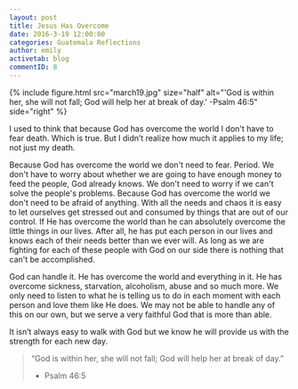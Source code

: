 ```yaml
---
layout: post
title: Jesus Has Overcome
date: 2016-3-19 12:00:00
categories: Guatemala Reflections
author: emily
activetab: blog
commentID: 8
---
```


{% include figure.html src="march19.jpg" size="half" alt="'God is within her, she will not fall; God will help her at break of day.' -Psalm 46:5" side="right" %}

I used to think that because God has overcome the world I don't have to fear death. Which is true. But I didn’t realize how much it applies to my life; not just my death. 

Because God has overcome the world we don't need to fear. Period. We don't have to worry about whether we are going to have enough money to feed the people, God already knows.  We don't need to worry if we can't solve the people's problems. Because God has overcome the world we don't need to be afraid of anything. With all the needs and chaos it is easy to let ourselves get stressed out and consumed by things that are out of our control. If He has overcome the world than he can absolutely overcome the little things in our lives. After all, he has put each person in our lives and knows each of their needs better than we ever will. As long as we are fighting for each of these people with God on our side there is nothing that can't be accomplished.

God can handle it. He has overcome the world and everything in it. He has overcome sickness, starvation, alcoholism, abuse and so much more. We only need to listen to what he is telling us to do in each moment with each person and love them like He does. We may not be able to handle any of this on our own, but we serve a very faithful God that is more than able.

It isn’t always easy to walk with God but we know he will provide us with the strength for each new day.

>“God is within her, she will not fall; God will help her at break of day.” 
>- Psalm 46:5